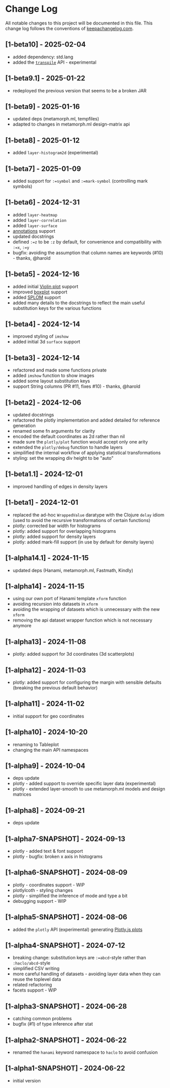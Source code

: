 # Change Log
All notable changes to this project will be documented in this file. This change log follows the conventions of [keepachangelog.com](http://keepachangelog.com/).

## [1-beta10] - 2025-02-04
- added dependency: std.lang
- added the [`transpile`](https://scicloj.github.io/tableplot/tableplot_book.transpile_reference) API - experimental

## [1-beta9.1] - 2025-01-22
- redeployed the previous version that seems to be a broken JAR

## [1-beta9] - 2025-01-16
- updated deps (metamorph.ml, tempfiles)
- adapted to changes in metamorph.ml design-matrix api

## [1-beta8] - 2025-01-12
- added `layer-histogram2d` (experimental)

## [1-beta7] - 2025-01-09
- added support for `:=symbol` and `:=mark-symbol` (controlling mark symbols)

## [1-beta6] - 2024-12-31
- added `layer-heatmap`
- added `layer-correlation`
- added `layer-surface`
- [annotations](https://plotly.com/javascript/text-and-annotations/) support
- updated docstrings
- defined `:=z` to be `:z` by default, for convenience and compatibility with `:=x`, `:=y`
- bugfix: avoiding the assumption that column names are keywords (#10) - thanks, @harold

## [1-beta5] - 2024-12-16
- added initial [Violin plot](https://plotly.com/javascript/violin/) support
- improved [boxplot](https://plotly.com/javascript/box-plots/) support
- added [SPLOM](https://plotly.com/javascript/splom/) support
- added many details to the docstrings to reflect the main useful substitution keys for the various functions

## [1-beta4] - 2024-12-14
- improved styling of `imshow`
- added initial 3d `surface` support

## [1-beta3] - 2024-12-14
- refactored and made some functions private
- added `imshow` function to show images
- added some layout substitution keys
- support String columns (PR #11, fixes #10) - thanks, @harold

## [1-beta2] - 2024-12-06
- updated docstrings
- refactored the plotly implementation and added detailed for reference generation
- renamed some fn arguments for clarity
- encoded the default coordinates as 2d rather than nil
- made sure the `plotly/plot` function would accept only one arity
- extended the `plotly/debug` function to handle layers
- simpilified the internal workflow of applying statistical transformations
- styling: set the wrapping div height to be "auto"

## [1-beta1.1] - 2024-12-01 
- improved handling of edges in density layers

## [1-beta1] - 2024-12-01
- replaced the ad-hoc `WrappedValue` daratype with the Clojure `delay` idiom 
(used to avoid the recursive transformations of certain functions)
- plotly: corrected bar width for histograms
- plotly: added support for overlapping histograms
- plotly: added support for density layers
- plotly: added mark-fill support (in use by default for density layers)

## [1-alpha14.1] - 2024-11-15
- updated deps (Hanami, metamorph.ml, Fastmath, Kindly)

## [1-alpha14] - 2024-11-15
- using our own port of Hanami template `xform` function
- avoiding recursion into datasets in `xform`
- avoiding the wrapping of datasets which is unnecessary with the new `xform`
- removing the api dataset wrapper function which is not necessary anymore

## [1-alpha13] - 2024-11-08
- plotly: added support for 3d coordinates (3d scatterplots)

## [1-alpha12] - 2024-11-03
- plotly: added support for configuring the margin with sensible defaults (breaking the previous default behavior)

## [1-alpha11] - 2024-11-02
- initial support for geo coordinates

## [1-alpha10] - 2024-10-20
- renaming to Tableplot
- changing the main API namespaces

## [1-alpha9] - 2024-10-04
- deps update
- plotly - added support to override specific layer data (experimental)
- plotly - extended layer-smooth to use metamorph.ml models and design matrices

## [1-alpha8] - 2024-09-21
- deps update

## [1-alpha7-SNAPSHOT] - 2024-09-13
- plotly - added text & font support
- plotly - bugfix: broken x axis in histograms

## [1-alpha6-SNAPSHOT] - 2024-08-09
- plotly - coordinates support - WIP
- plotlylcoth - styling changes
- plotly - simplified the inference of mode and type a bit
- debugging support - WIP

## [1-alpha5-SNAPSHOT] - 2024-08-06
- added the `plotly` API (experimental) generating [Plotly.js plots](https://plotly.com/javascript/)

## [1-alpha4-SNAPSHOT] - 2024-07-12
- breaking change: substitution keys are `:=abcd`-style rather than `:haclo/abcd`-style
- simplified CSV writing
- more careful handling of datasets - avoiding layer data when they can reuse the toplevel data
- related refactoring
- facets support - WIP

## [1-alpha3-SNAPSHOT] - 2024-06-28
- catching common problems
- bugfix (#1) of type inference after stat

## [1-alpha2-SNAPSHOT] - 2024-06-22
- renamed the `hanami` keyword namespace to `haclo` to avoid confusion

## [1-alpha1-SNAPSHOT] - 2024-06-22
- initial version
